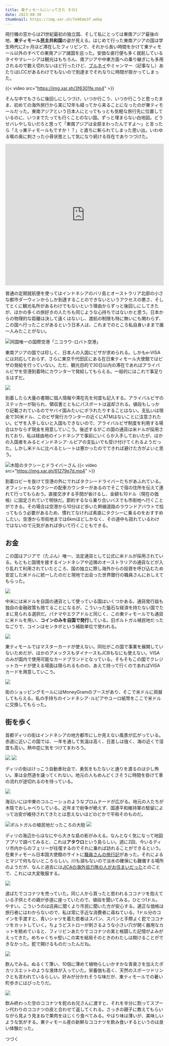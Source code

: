 ```yaml
---
title: 東ティモールにいってきた その1
date: 2023-08-30
thumbnail: https://img.xar.sh/7e96de3f.webp
---
```


飛行機の窓からは21世紀最初の独立国、そして私にとっては東南アジア最後の地、**東ティモール民主共和国**の姿が見える。はじめて行った東南アジアの国は学生時代に2ヶ月ほど滞在したフィリピンで、それから長い時間をかけて東ティモール以外のすべての東南アジア諸国を巡った。安価な直行便も多く就航しているタイやマレーシアは観光はもちろん、南アジアや中東方面への乗り継ぎにも多用されるので数え切れないほど行ったけど、[ブルネイ](/post/1505642051/)やミャンマー（記事なし）あたりはLCCがあるわけでもないので到達までそれなりに時間が掛かってしまった。

{{< video src="https://img.xar.sh/3f6301fe.mp4" >}}

そんな中でもさらに後回しにしつづけ、いつか行こう、いつか行こうと思ったまま、初めての海外旅行から実に12年も経ってから来ることになったのが東ティモールだった。東南アジアという日本人にとってもっとも気軽な旅行先に位置しているのに、いつまでたっても行くことのない国。ずっと埋まらない白地図。どうせバレやしないだろと思って「東南アジアは全部まわったんですよ〜」と言ったら「えっ東ティモールもですか！？」と直ちに斬られてしまった思い出。いわゆる喉の奥に刺さった小骨状態として気になり続ける存在でありつづけた。

<iframe src="https://www.google.com/maps/embed?pb=!1m18!1m12!1m3!1d10398463.836440085!2d120.11456211594415!3d-9.562871413045336!2m3!1f0!2f0!3f0!3m2!1i1024!2i768!4f13.1!3m3!1m2!1s0x2cfde50986e4a129%3A0x3e5c68387e85b3c!2z5p2x44OG44Kj44Oi44O844Or!5e0!3m2!1sja!2sjp!4v1693233430867!5m2!1sja!2sjp" width="100%" height="450" style="border:0;" allowfullscreen="" loading="lazy" referrerpolicy="no-referrer-when-downgrade"></iframe>

普通の定期就航便を使ってはインドネシアのバリ島とオーストラリア北部の小さな都市ダーウィンからしか到達することのできないというアクセスの悪さ、そしてとくに観光名所があるわけでもないという理由からずっと後回しにしてきたが、ほかの多くの旅好きの人たちも同じような心持ちではないかと思う。日本からの物理的な距離は決して遠くはないし、渡航の制限も特に無いにも関わらず、この国へ行ったことがあるという日本人は、これまでのところ私自身いままで誰一人みたことがない。

![同国唯一の国際空港「ニコラウ･ロバト空港」](https://img.xar.sh/7e96de3f.webp)

東南アジアの国では珍しく、日本人の入国にビザが求められる。しかもe-VISAには対応しておらず、さらに東京千代田区にある在日東ティモール大使館ではビザの発給を行っていない。ただ、観光目的で30日以内の滞在であればアライバルビザを空港到着時にカウンターで発給してもらえる。一般的にはこれで事足りるはずだ。

![](https://img.xar.sh/f446f7c5.webp)

到着したら大量の書類に個人情報や滞在先を何度も記入する。アライバルビザのステッカーが貼られ、領収書とともにパスポートは返却される。値段もしっかり記載されているのでヤバイ国みたいにボラれたりすることはない。支払いは現金で30米ドル、このビザ発行カウンターの近くにATMはないことに注意されたい。ビザを入手しないと入国もできないので、アライバルビザ制度を利用する場合はかならず現金を用意していこう。後述するがこの国の通貨は米ドルが採用されており、私は経由地のインドネシアで事前にいくらか入手しておいたが、ほかの入国者をみるとインドネシア･ルピアの支払いでも受け付けてくれるようだった。しかし米ドルに比べるとレートは悪かったのでできれば避けた方がよいと思う。

![木陰のタクシーとドライバーさん](https://img.xar.sh/a33e43fa.webp)
{{< video src="https://img.xar.sh/61279e7d.mp4" >}}

到着ロビーを抜けて空港の外にでればタクシードライバーたちがあふれている。オフィシャルなタクシーの配車カウンターがあるのでそこで宿の住所を伝えて連れて行ってもらおう。直接交渉する手間が省けるし、金額も10ドル（現在の価格）に固定されていて明快だ。節約するなら乗り合いバスでも市街地へ行くことができる。その場合は空港から10分ほど歩いた幹線道路のラウンドアバウトで拾ってもらう必要があるため、慣れてなければ素直にタクシーに乗るのをおすすめしたい。空港から市街地までは6kmほどしかなく、その道中も寂れているわけではないので元気があれば歩いて行くこともできる。

## お金

この国はアジアで（たぶん）唯一、法定通貨として公式に米ドルが採用されている。もともと国境を接するインドネシアや近隣のオーストラリアの通貨などが入り乱れて利用されていたところ、国の独立に際し海外からの投資を呼び込むため安定した米ドルに統一したのだと現地で出会った世界銀行の職員さんにおしえてもらった。

![](https://img.xar.sh/4b9285f6.webp)

中米には米ドルを自国の通貨として使っている国はいくつかある。通貨発行益も独自の金融政策も捨てることになるが、こういった盤石な経済を持たない国でたまに見られる選択だ。パナマやエクアドルと同じく、この東ティモールでも通貨に米ドルを用い、**コインのみを自国で発行**している。旧ポルトガル植民地だったなごりで、コインはセンタボという補助単位で使われる。

![](https://img.xar.sh/a1301317.webp)

東ティモールではマスターカードが使えない。同社がこの国で事業を展開していないためだが、ほかのアメックスもダイナースもJCBもなにも使えない。VISAのみが国内で使用可能なカードブランドとなっている。そもそもこの国でクレジットカードが使える場面は限られるものの、あえて持って行くのであればVISAカードを用意していこう。

![](https://img.xar.sh/83ab16ba.webp)

街のショッピングモールにはMoneyGramのブースがあり、そこで米ドルに両替してもらえる。私の手持ちのインドネシア･ルピアやユーロ紙幣をここで米ドルに交換してもらった。

## 街を歩く

首都ディリの街はインドネシアの地方都市にしか見えない風景が広がっている。赤道に近いこの国では、一年を通して気温は高く、日差しは強く、海の近くで湿度も高い。熱中症に気をつけてまわろう。

![](https://img.xar.sh/cb5188e3.webp)
![](https://img.xar.sh/5c68a362.webp)

ディリの街はけっこう自動車社会で、勇気をもたないと通りを渡るのは少し怖い。車は全然道を譲ってくれない。地元の人もめんどくさそうに時間を掛けて車の流れが途切れるのを待っている。

![](https://img.xar.sh/1f842fd5.webp)

海沿いには中東のコルニーシュのようなプロムナードが広がる。地元の人たちが木陰でおしゃべりしている。近年まで紛争が絶えず、国連平和維持軍の駐留によって治安が維持されてきたとは思えないほどのどかで平和そのものだ。

![ポルトガルの植民地だったころの大砲](https://img.xar.sh/6dd7e04b.webp)
![](https://img.xar.sh/8c18f002.webp)

ディリの海辺からはなにやら大きな島の影がみえる。なんとなく気になって地図アプリで調べてみると、これは**アタウロ**という島らしい。週に2回、今いるディリ市内からのフェリーが往復するのでそれに乗れば訪れることができるという。在東ティモール日本国大使館のサイトに[職員さんの旅行記](https://www.timor-leste.emb-japan.go.jp/column_yasuoka.html)があった。それによるとマジで何もないところらしい。川も湖もないので淡水の確保にも難儀する場所のようだが、なんと過去には[JICAの海外協力隊の人がお住まいだった](https://www.jica.go.jp/Resource/easttimor/office/information/hotangle/20191211.html)とのことで、これには大変敬服する。

![](https://img.xar.sh/fd223029.webp)

道ばたでココナツを売っていた。同じ人から買ったと思われるココナツを抱えている子供とその親が歩道に座っていたので、値段を聞いてみる。ひとつ1ドル。やすい。こういうのは店員に聞くより市民に聞いた方が安心する。適正な価格は旅行者にはわからないので、私は常に手近な消費者に尋ねている。1ドル分のコインを手渡すと、青いシャツを着た若者はスパン、スパンと手際よく鉈でココナツをカットしていく。ちょうどストローが刺さるような小さい穴が開く器用なカットを眺めていると、フィリピンあたりでココナツの実と格闘した記憶がよみがえってきた。めちゃくちゃ堅いこの実を結局そのときのわたしは開けることができなかった。鉈で開けるものだったんだね。

![](https://img.xar.sh/a6f97f1a.webp)

飲んでみる。ぬるくて薄い、10倍に薄めて植物らしいかすかな青臭さを加えたポカリスエットのような液体が入っていた。栄養価も高く、天然のスポーツドリンクとも言われているらしい。好みが分かれそうな味だが、東ティモールでの暑い町歩きにはぴったりだ。

![](https://img.xar.sh/487915aa.webp)

飲み終わった空のココナツを鉈のお兄さんに渡すと、それを半分に割ってスプーン代わりのココナツの皮と合わせて返してくれる。さっきの親子に教えてもらいながら見よう見まねで果肉をほじくり食べてみる。やはり味は薄いが、美味しいような気がする。東ティモール産の新鮮なココナツを飲み食いするというのは良い体験だった。

つづく
